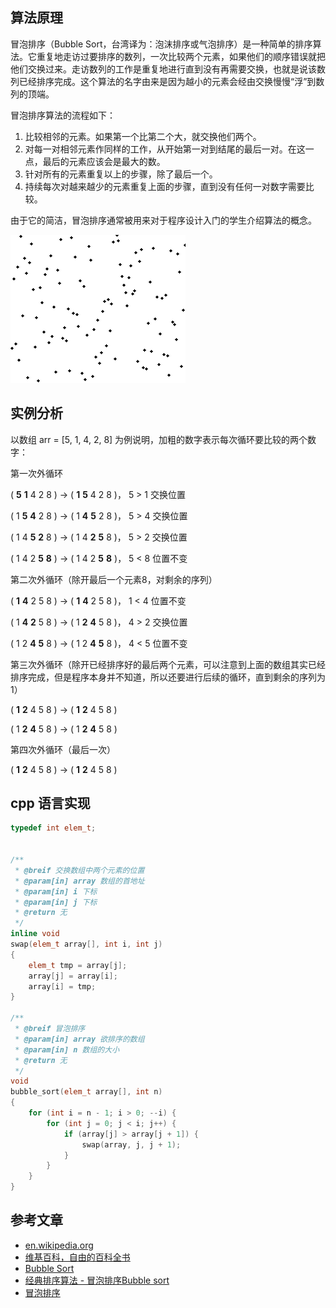## 算法原理 ##
冒泡排序（Bubble Sort，台湾译为：泡沫排序或气泡排序）是一种简单的排序算法。它重复地走访过要排序的数列，一次比较两个元素，如果他们的顺序错误就把他们交换过来。走访数列的工作是重复地进行直到没有再需要交换，也就是说该数列已经排序完成。这个算法的名字由来是因为越小的元素会经由交换慢慢“浮”到数列的顶端。

冒泡排序算法的流程如下：
1. 比较相邻的元素。如果第一个比第二个大，就交换他们两个。
2. 对每一对相邻元素作同样的工作，从开始第一对到结尾的最后一对。在这一点，最后的元素应该会是最大的数。
3. 针对所有的元素重复以上的步骤，除了最后一个。
4. 持续每次对越来越少的元素重复上面的步骤，直到没有任何一对数字需要比较。

由于它的简洁，冒泡排序通常被用来对于程序设计入门的学生介绍算法的概念。

![图片来自维基百科](./pic/Bubble_sort_animation.gif)

<!--more-->

## 实例分析 ##
以数组 arr = [5, 1, 4, 2, 8] 为例说明，加粗的数字表示每次循环要比较的两个数字：

第一次外循环

( **5** **1** 4 2 8 ) → ( **1** **5** 4 2 8 )， 5 > 1 交换位置

( 1 **5** **4** 2 8 ) → ( 1 **4** **5** 2 8 )， 5 > 4 交换位置

( 1 4 **5** **2** 8 ) → ( 1 4 **2** **5** 8 )， 5 > 2 交换位置

( 1 4 2 **5** **8** ) → ( 1 4 2 **5** **8** )， 5 < 8 位置不变

第二次外循环（除开最后一个元素8，对剩余的序列）

( **1** **4** 2 5 8 ) → ( **1** **4** 2 5 8 )， 1 < 4 位置不变

( 1 **4** **2** 5 8 ) → ( 1 **2** **4** 5 8 )， 4 > 2 交换位置

( 1 2 **4** **5** 8 ) → ( 1 2 **4** **5** 8 )， 4 < 5 位置不变

第三次外循环（除开已经排序好的最后两个元素，可以注意到上面的数组其实已经排序完成，但是程序本身并不知道，所以还要进行后续的循环，直到剩余的序列为 1）

( **1** **2** 4 5 8 )  →  ( **1** **2** 4 5 8 )

( 1 **2** **4** 5 8 )  →  ( 1 **2** **4** 5 8 )

第四次外循环（最后一次）

( **1** **2** 4 5 8 )  →  ( **1** **2** 4 5 8 )

## cpp 语言实现 ##

``` c++
typedef int elem_t;


/**
 * @breif 交换数组中两个元素的位置
 * @param[in] array 数组的首地址
 * @param[in] i 下标
 * @param[in] j 下标
 * @return 无
 */
inline void
swap(elem_t array[], int i, int j)
{
	elem_t tmp = array[j];
	array[j] = array[i];
	array[i] = tmp;
}

/**
 * @breif 冒泡排序
 * @param[in] array 欲排序的数组
 * @param[in] n 数组的大小
 * @return 无
 */
void 
bubble_sort(elem_t array[], int n)
{
	for (int i = n - 1; i > 0; --i) {
		for (int j = 0; j < i; j++) {
			if (array[j] > array[j + 1]) {
				swap(array, j, j + 1);
			}
		}
	}
}
```

## 参考文章 ##
- [en.wikipedia.org](http://en.wikipedia.org/wiki/Bubble_sort)
- [维基百科，自由的百科全书](http://zh.wikipedia.org/wiki/%E5%86%92%E6%B3%A1%E6%8E%92%E5%BA%8F)
- [Bubble Sort](http://www.sorting-algorithms.com/bubble-sort)
- [经典排序算法 - 冒泡排序Bubble sort](http://www.cnblogs.com/kkun/archive/2011/11/23/2260280.html)
- [冒泡排序](http://student.zjzk.cn/course_ware/data_structure/web/paixu/paixu8.3.1.1.htm)